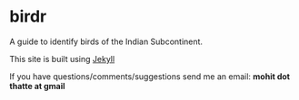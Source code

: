 birdr
=====

A guide to identify birds of the Indian Subcontinent. 

This site is built using [Jekyll](http://jekyllrb.com)

If you have questions/comments/suggestions send me an email: **mohit dot thatte at gmail**
